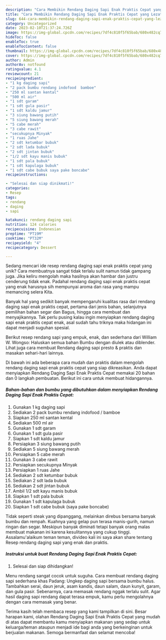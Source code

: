 ```yaml
---
description: "Cara Membikin Rendang Daging Sapi Enak Praktis Cepat yang Lezat Sekali"
title: "Cara Membikin Rendang Daging Sapi Enak Praktis Cepat yang Lezat Sekali"
slug: 644-cara-membikin-rendang-daging-sapi-enak-praktis-cepat-yang-lezat-sekali
category: Uncategorized
date: 2023-02-10T21:37:24.726Z
image: https://img-global.cpcdn.com/recipes/7df4c810f5f65bab/680x482cq70/rendang-daging-sapi-enak-praktis-cepat-foto-resep-utama.jpg
hideToc: false
enableToc: true
enableTocContent: false
thumbnail: https://img-global.cpcdn.com/recipes/7df4c810f5f65bab/680x482cq70/rendang-daging-sapi-enak-praktis-cepat-foto-resep-utama.jpg
cover: https://img-global.cpcdn.com/recipes/7df4c810f5f65bab/680x482cq70/rendang-daging-sapi-enak-praktis-cepat-foto-resep-utama.jpg
author: Admin
authorAv: notfound
ratingvalue: 4.1
reviewcount: 21
recipeingredient:
- "1 kg daging sapi"
- "2 pack bumbu rendang indofood  bamboe"
- "250 ml santan kental"
- "500 ml air"
- "1 sdt garam"
- "1 sdt gula pasir"
- "1 sdt kaldu jamur"
- "3 siung bawang putih"
- "5 siung bawang merah"
- "5 cabe merah"
- "3 cabe rawit"
- "secukupnya Minyak"
- "1 ruas Jahe"
- "2 sdt ketumbar bubuk"
- "2 sdt lada bubuk"
- "2 sdt jintan bubuk"
- "1/2 sdt kayu manis bubuk"
- "1 sdt pala bubuk"
- "1 sdt kapulaga bubuk"
- "1 sdt cabe bubuk saya pake boncabe"
recipeinstructions:

- "Selesai dan siap dinikmati!"
categories:
- Resep
tags:
- rendang
- daging
- sapi

katakunci: rendang daging sapi 
nutrition: 124 calories
recipecuisine: Indonesian
preptime: "PT19M"
cooktime: "PT32M"
recipeyield: "4"
recipecategory: Dessert

---
```





Sedang mencari ide resep rendang daging sapi enak praktis cepat yang unik? Cara membuatnya sangat tidak terlalu sulit namun tidak gampang juga. Jika keliru mengolah maka hasilnya akan hambar dan justru cenderung tidak enak. Padahal rendang daging sapi enak praktis cepat yang enak harusnya sih mempunyai aroma dan rasa yang mampu memancing selera Kita.





Banyak hal yang sedikit banyak mempengaruhi kualitas rasa dari rendang daging sapi enak praktis cepat, pertama dari jenis bahan, selanjutnya pemilihan bahan segar dan Bagus, hingga cara membuat dan menyajikannya. Tak perlu pusing kalau ingin menyiapkan rendang daging sapi enak praktis cepat enak,      asal sudah tahu triknya maka hidangan ini dapat menjadi suguhan spesial.














Berikut resep rendang sapi yang empuk, enak, dan sederhana dari William W. Wongso: Haluskan semua bahan Bumbu dengan diulek atau diblender. Lihat juga cara membuat Rendang daging sapi presto &amp; praktis dan masakan sehari-hari lainnya.






Di bawah ini ada beberapa cara mudah dan praktis dalam mengolah rendang daging sapi enak praktis cepat yang siap dikreasikan. Anda dapat menyiapkan Rendang Daging Sapi Enak Praktis Cepat memakai 20 bahan dan 0 langkah pembuatan. Berikut ini cara untuk membuat hidangannya.

<!--inarticleads1-->

##### Bahan-bahan dan bumbu yang dibutuhkan dalam menyiapkan Rendang Daging Sapi Enak Praktis Cepat:

1. Gunakan 1 kg daging sapi
1. Sediakan 2 pack bumbu rendang indofood / bamboe
1. Siapkan 250 ml santan kental
1. Sediakan 500 ml air
1. Gunakan 1 sdt garam
1. Gunakan 1 sdt gula pasir
1. Siapkan 1 sdt kaldu jamur
1. Persiapkan 3 siung bawang putih
1. Sediakan 5 siung bawang merah
1. Persiapkan 5 cabe merah
1. Gunakan 3 cabe rawit
1. Persiapkan secukupnya Minyak
1. Persiapkan 1 ruas Jahe
1. Sediakan 2 sdt ketumbar bubuk
1. Sediakan 2 sdt lada bubuk
1. Sediakan 2 sdt jintan bubuk
1. Ambil 1/2 sdt kayu manis bubuk
1. Siapkan 1 sdt pala bubuk
1. Gunakan 1 sdt kapulaga bubuk
1. Siapkan 1 sdt cabe bubuk (saya pake boncabe)


Tidak seperti steak yang dipanggang, melainkan direbus bersama banyak bumbu dan rempah. Kuahnya yang gelap pun terasa manis-gurih, namun ringan dan segar. Meskipun banyak diminati tetapi banyak orang malas membuat makanan ini karena kesulitannya yang cukup tinggi. Assalamu&#39;alaikum teman teman, divideo kali ini saya akan share tentang Resep rendang daging sapi yang enak dan praktis. 

<!--inarticleads2-->

##### Instruksi untuk buat Rendang Daging Sapi Enak Praktis Cepat:


1. Selesai dan siap dihidangkan!

Menu rendang sangat cocok untuk suguha. Cara membuat rendang daging sapi sederhana khas Padang: Ungkep daging sapi bersama bumbu halus. Tambahkan serai, daun jeruk, asam kandis, daun salam, daun kunyit, garam, dan gula pasir. Sebenarnya, cara memasak rendang nggak terlalu sulit. Agar hasil daging sapi rendang dapat terasa empuk, kamu perlu mengolahnya dengan cara memasak yang benar. 

Terima kasih telah membaca resep yang kami tampilkan di sini. Besar harapan kami, olahan Rendang Daging Sapi Enak Praktis Cepat yang mudah di atas dapat membantu kamu menyiapkan makanan yang sedap untuk keluarga/teman ataupun menjadi ide bagi anda yang berkeinginan untuk berjualan makanan. Semoga bermanfaat dan selamat mencoba!
